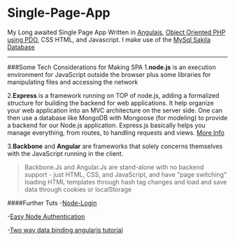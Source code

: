 Single-Page-App
===============

My Long awaited Single Page App Written in [Angulajs](https://angularjs.org/), [Object Oriented PHP using PDO](http://php.net/manual/en/intro.pdo.php), CSS HTML, and Javascript.
I make use of the [MySql Sakila Database](http://dev.mysql.com/doc/sakila/en/)

---

###Some Tech Considerations for Making SPA
1.**node.js** is an execution environment for JavaScript outside the browser plus some libraries for manipulating files and accessing the network

2.**Express** is a framework running on TOP of node.js, adding a formalized structure for building the backend for web applications. It help organize your web application into an MVC architecture on the server side.
One can then use a database like MongoDB with Mongoose (for modeling) to provide a backend for our Node.js application. Express.js basically helps you manage everything, from routes, to handling requests and views. [More Info](http://stackoverflow.com/questions/12616153/what-is-express-js/17514674#17514674)

3.**Backbone** and **Angular** are frameworks that solely concerns themselves with the JavaScript running in the client.

>Backbone.Js and Angular.Js are stand-alone with no backend support - just HTML, CSS, and JavaScript, and have "page switching" loading HTML templates through hash tag changes and load and save data through cookies or localStorage


####Further Tuts
-[Node-Login](https://github.com/braitsch/node-login)

-[Easy Node Authentication](https://github.com/scotch-io/easy-node-authentication)

-[Two way data binding angularjs tutorial](http://codeforgeek.com/2014/09/two-way-data-binding-angularjs/)

